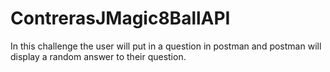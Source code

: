 # ContrerasJMagic8BallAPI
In this challenge the user will put in a question in postman and postman will display a random answer to their question.
